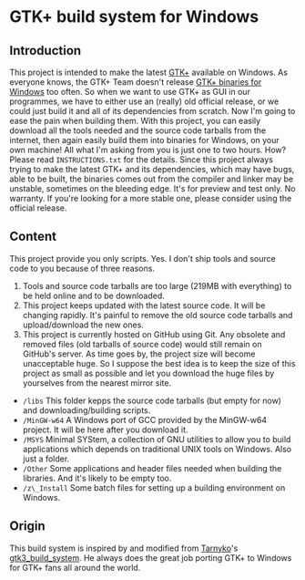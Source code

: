 # GTK+ build system for Windows

## Introduction
This project is intended to make the latest [GTK+](http://www.gtk.org) available on Windows.
As everyone knows, the GTK+ Team doesn't release [GTK+ binaries for Windows](http://www.gtk.org/download/win32.php) too often. So when we want to use GTK+ as GUI in our programmes, we have to either use an (really) old official release, or we could just build it and all of its dependencies from scratch.
Now I'm going to ease the pain when building them.
With this project, you can easily download all the tools needed and the source code tarballs from the internet, then again easily build them into binaries for Windows, on your own machine! All what I'm asking from you is just one to two hours. How? Please read `INSTRUCTIONS.txt` for the details.
Since this project always trying to make the latest GTK+ and its dependencies, which may have bugs, able to be built, the binaries comes out from the compiler and linker may be unstable, sometimes on the bleeding edge. It's for preview and test only. No warranty. If you're looking for a more stable one, please consider using the official release.

## Content
This project provide you only scripts. Yes. I don't ship tools and source code to you because of three reasons.
1. Tools and source code tarballs are too large (219MB with everything) to be held online and to be downloaded.
2. This project keeps updated with the latest source code. It will be changing rapidly. It's painful to remove the old source code tarballs and upload/download the new ones.
3. This project is currently hosted on GitHub using Git. Any obsolete and removed files (old tarballs of source code) would still remain on GitHub's server. As time goes by, the project size will become unacceptable huge.
So I suppose the best idea is to keep the size of this project as small as possible and let you download the huge files by yourselves from the nearest mirror site.

* `/libs`
This folder kepps the source code tarballs (but empty for now) and downloading/building scripts.
* `/MinGW-w64`
A Windows port of GCC provided by the MinGW-w64 project. It will be here after you download it.
* `/MSYS`
Minimal SYStem, a collection of GNU utilities to allow you to build applications which depends on traditional UNIX tools on Windows. Also just a folder.
* `/Other`
Some applications and header files needed when building the libraries. And it's likely to be empty too.
* `/z\_Install`
Some batch files for setting up a building environment on Windows.

## Origin
This build system is inspired by and modified from [Tarnyko](http://www.tarnyko.net/)'s [gtk3\_build\_system](http://www.tarnyko.net/repo/gtk3_build_system/).
He always does the great job porting GTK+ to Windows for GTK+ fans all around the world.
